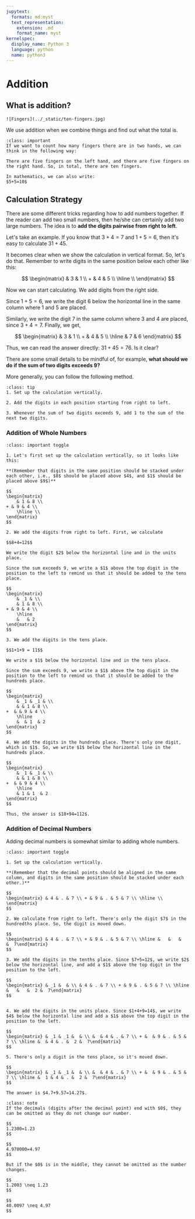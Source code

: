 ```yaml
---
jupytext:
  formats: md:myst
  text_representation:
    extension: .md
    format_name: myst
kernelspec:
  display_name: Python 3
  language: python
  name: python3
---
```


# Addition

## What is addition?
```{margin}
![Fingers](../_static/ten-fingers.jpg)
```
We use addition when we combine things and find out what the total is.
```{admonition} Warm up
:class: important
If we want to count how many fingers there are in two hands, we can think in the following way:

There are five fingers on the left hand, and there are five fingers on the right hand. So, in total, there are ten fingers.

In mathematics, we can also write:
$5+5=10$
```

## Calculation Strategy
There are some different tricks regarding how to add numbers together. If the reader can add two small numbers, then he/she can certainly add two large numbers. The idea is to **add the digits pairwise from right to left**.

Let's take an example. If you know that $3+4=7$ and $1+5=6$, then it's easy to calculate $31+45$.

It becomes clear when we show the calculation in vertical format. So, let's do that. Remember to write digits in the same position below each other like this:

$$
\begin{matrix} & 3 & 1 \\ + & 4 & 5 \\ \hline  \\ \end{matrix}
$$

Now we can start calculating. We add digits from the right side. 

Since $1+5=6$, we write the digit $6$ below the horizontal line in the same column where $1$ and $5$ are placed. 

Similarly, we write the digit $7$ in the same column where $3$ and $4$ are placed, since $3+4=7$. Finally, we get,

$$
\begin{matrix} & 3 & 1 \\ + & 4 & 5 \\ \hline & 7 & 6 \end{matrix}
$$

Thus, we can read the answer directly: $31+45=76$. Is it clear?

There are some small details to be mindful of, for example, **what should we do if the sum of two digits exceeds $9$?**

More generally, you can follow the following method.

```{admonition} General addition strategy
:class: tip
1. Set up the calculation vertically.

2. Add the digits in each position starting from right to left.

3. Whenever the sum of two digits exceeds 9, add 1 to the sum of the next two digits.
```


### Addition of Whole Numbers
```{admonition} How to calculate $18+94$ ?
:class: important toggle

1. Let's first set up the calculation vertically, so it looks like this:

**(Remember that digits in the same position should be stacked under each other, i.e., $8$ should be placed above $4$, and $1$ should be placed above $9$)**

$$
\begin{matrix}
    & 1 & 8 \\
+ & 9 & 4 \\ 
    \hline \\
\end{matrix}
$$

2. We add the digits from right to left. First, we calculate

$$8+4=12$$

We write the digit $2$ below the horizontal line and in the units place.

Since the sum exceeds 9, we write a $1$ above the top digit in the position to the left to remind us that it should be added to the tens place.

$$
\begin{matrix}
    & _1 & \\ 
    & 1 & 8 \\
+ & 9 & 4 \\ 
    \hline
    &   & 2
\end{matrix}
$$

3. We add the digits in the tens place.

$$1+1+9 = 11$$

We write a $1$ below the horizontal line and in the tens place.

Since the sum exceeds 9, we write a $1$ above the top digit in the position to the left to remind us that it should be added to the hundreds place.

$$
\begin{matrix}
    & _1 & _1 & \\ 
    & & 1 & 8 \\
+  & & 9 & 4 \\ 
    \hline
    &  & 1  & 2
\end{matrix}
$$

4. We add the digits in the hundreds place. There's only one digit, which is $1$. So, we write $1$ below the horizontal line in the hundreds place.

$$
\begin{matrix}
    & _1 & _1 & \\ 
    & & 1 & 8 \\
+  & & 9 & 4 \\ 
    \hline
    & 1 & 1  & 2
\end{matrix}
$$

Thus, the answer is $18+94=112$.
```

### Addition of Decimal Numbers
Adding decimal numbers is somewhat similar to adding whole numbers.

```{admonition} How to calculate $4.7+9.57$ ?
:class: important toggle

1. Set up the calculation vertically.

**(Remember that the decimal points should be aligned in the same column, and digits in the same position should be stacked under each other.)**

$$
\begin{matrix} & 4 & . & 7 \\ + & 9 & . & 5 & 7 \\ \hline \\ \end{matrix}
$$

2. We calculate from right to left. There's only the digit $7$ in the hundredths place. So, the digit is moved down.

$$
\begin{matrix} & 4 & . & 7 \\ + & 9 & . & 5 & 7 \\ \hline &   &   &   &  7\end{matrix}
$$

3. We add the digits in the tenths place. Since $7+5=12$, we write $2$ below the horizontal line, and add a $1$ above the top digit in the position to the left.

$$
\begin{matrix} & _1 &  & \\ & 4 & . & 7 \\ + & 9 & . & 5 & 7 \\ \hline &   &   &  2 &  7\end{matrix}
$$


4. We add the digits in the units place. Since $1+4+9=14$, we write $4$ below the horizontal line and add a $1$ above the top digit in the position to the left.

$$
\begin{matrix} & _1 & _1 &  & \\ &  & 4 & . & 7 \\ + &  & 9 & . & 5 & 7 \\ \hline &  & 4 & . &  2 &  7\end{matrix}
$$

5. There's only a digit in the tens place, so it's moved down.

$$
\begin{matrix} & _1 & _1 &  & \\ &  & 4 & . & 7 \\ + &  & 9 & . & 5 & 7 \\ \hline &  1 & 4 & . &  2 &  7\end{matrix}
$$

The answer is $4.7+9.57=14.27$.
```

```{admonition} Zeroes in Decimal Numbers
:class: note
If the decimals (digits after the decimal point) end with $0$, they can be omitted as they do not change our number.

$$
1.2300=1.23
$$

$$
4.970000=4.97
$$

But if the $0$ is in the middle, they cannot be omitted as the number changes.

$$
1.2003 \neq 1.23
$$

$$
40.0097 \neq 4.97
$$
```